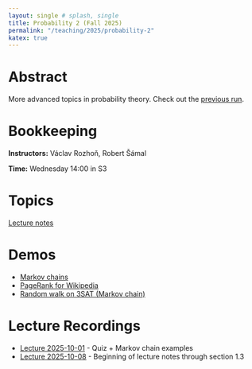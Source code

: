 ```yaml
---
layout: single # splash, single
title: Probability 2 (Fall 2025)
permalink: "/teaching/2025/probability-2"
katex: true
---
```


# Abstract

More advanced topics in probability theory.
Check out the [previous run](https://iuuk.mff.cuni.cz/~samal/vyuka/2425/PSt2/). 

# Bookkeeping

**Instructors:** Václav Rozhoň, Robert Šámal

**Time:** Wednesday 14:00 in S3

# Topics

[Lecture notes](https://iuuk.mff.cuni.cz/~samal/vyuka/2425/PSt2/LN.pdf)

# Demos

- [Markov chains](/teaching/markov_chains/)
- [PageRank for Wikipedia](/teaching/pagerank/public/)
 - [Random walk on 3SAT (Markov chain)](/teaching/3sat-random-walk/)

# Lecture Recordings

- [Lecture 2025-10-01](https://kam.mff.cuni.cz/~vasek/video/ZS-2025/prednaska-2025-10-01.mp4) - Quiz + Markov chain examples
- [Lecture 2025-10-08](https://kam.mff.cuni.cz/~vasek/video/ZS-2025/prednaska-2025-10-08.mp4) - Beginning of lecture notes through section 1.3

